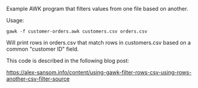 Example AWK program that filters values from one file based on another.

Usage:

    gawk -f customer-orders.awk customers.csv orders.csv

Will print rows in orders.csv that match rows in customers.csv based on a common "customer ID" field.

This code is described in the following blog post:

 https://alex-sansom.info/content/using-gawk-filter-rows-csv-using-rows-another-csv-filter-source

